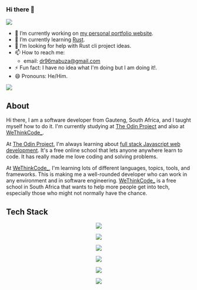 ### Hi there 👋
![](https://user-images.githubusercontent.com/74038190/240906093-9be4d344-6782-461a-b5a6-32a07bf7b34e.gif)

- 🔭 I’m currently working on [my personal portfolio website](https://github.com/dr96mabuza/Personal-Portfolio-1).
- 🌱 I’m currently learning [Rust](https://www.rust-lang.org/).
- 🤔 I’m looking for help with Rust cli project ideas.
- 📫 How to reach me:
    - email: dr96mabuza@gmail.com
- ⚡ Fun fact: I have no idea what I'm doing but I am doing it!.
- 😄 Pronouns: He/Him.

![](https://user-images.githubusercontent.com/74038190/271839856-3b4607a1-1cc6-41f1-926f-892ae880e7a5.gif)
## About
Hi there, I am a software developer from Gauteng, South Africa, and I taught myself how to do it. I'm currently studying at [The Odin Project](https://www.theodinproject.com/) and also at [WeThinkCode_](https://www.wethinkcode.co.za/).

At [The Odin Project](https://www.theodinproject.com/), I'm always learning about [full stack Javascript web development](https://www.theodinproject.com/paths/full-stack-javascript). It's a free online school that lets anyone anywhere learn to code. It has really made me love coding and solving problems.

At [WeThinkCode_](https://www.wethinkcode.co.za/), I'm learning lots of different languages, topics, tools, and frameworks. This is making me a well-rounded developer who can work in any environment and in software engineering. [WeThinkCode_](https://www.wethinkcode.co.za/) is a free school in South Africa that wants to help more people get into tech, especially those who might not normally have the chance.

## Tech Stack
<p align="center">
  <a href="https://skillicons.dev">
    <img src="https://skillicons.dev/icons?i=git" />
  </a>
</p>
<p align="center">
  <a href="https://skillicons.dev">
    <img src="https://skillicons.dev/icons?i=github,postman,gitlab" />
  </a>
</p>
<p align="center">
  <a href="https://skillicons.dev">
    <img src="https://skillicons.dev/icons?i=js,css,java,python,cs" />
  </a>
</p>
<p align="center">
  <a href="https://skillicons.dev">
    <img src="https://skillicons.dev/icons?i=express,html,firebase,webpack,jest,react,jquery" />
  </a>
</p>
<p align="center">
  <a href="https://skillicons.dev">
    <img src="https://skillicons.dev/icons?i=docker,maven,mongodb,sqlite,nodejs,selenium,svg,vscode,idea" />
  </a>
</p>
<p align="center">
  <a href="https://skillicons.dev">
    <img src="https://skillicons.dev/icons?i=prisma,mysql" />
  </a>
</p>
